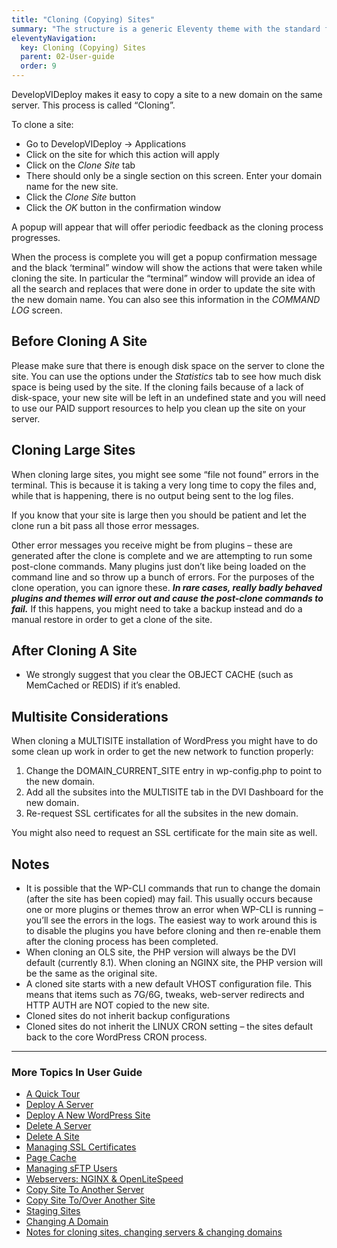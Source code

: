 ```yaml
---
title: "Cloning (Copying) Sites"
summary: "The structure is a generic Eleventy theme with the standard folder and file names."
eleventyNavigation:
  key: Cloning (Copying) Sites
  parent: 02-User-guide
  order: 9
---
```

DevelopVIDeploy makes it easy to copy a site to a new domain on the same server. This process is called “Cloning”.

To clone a site:

*  Go to DevelopVIDeploy → Applications
*  Click on the site for which this action will apply
*  Click on the _Clone Site_ tab
*  There should only be a single section on this screen. Enter your domain name for the new site.
*  Click the _Clone Site_ button
*  Click the _OK_ button in the confirmation window

A popup will appear that will offer periodic feedback as the cloning process progresses.

When the process is complete you will get a popup confirmation message and the black ‘terminal” window will show the actions that were taken while cloning the site. In particular the “terminal” window will provide an idea of all the search and replaces that were done in order to update the site with the new domain name. You can also see this information in the _COMMAND LOG_ screen.

## Before Cloning A Site

Please make sure that there is enough disk space on the server to clone the site. You can use the options under the _Statistics_ tab to see how much disk space is being used by the site. If the cloning fails because of a lack of disk-space, your new site will be left in an undefined state and you will need to use our PAID support resources to help you clean up the site on your server.

## Cloning Large Sites

When cloning large sites, you might see some “file not found” errors in the terminal. This is because it is taking a very long time to copy the files and, while that is happening, there is no output being sent to the log files.

If you know that your site is large then you should be patient and let the clone run a bit pass all those error messages.

Other error messages you receive might be from plugins – these are generated after the clone is complete and we are attempting to run some post-clone commands. Many plugins just don’t like being loaded on the command line and so throw up a bunch of errors. For the purposes of the clone operation, you can ignore these. **_In rare cases, really badly behaved plugins and themes will error out and cause the post-clone commands to fail._** If this happens, you might need to take a backup instead and do a manual restore in order to get a clone of the site.

## After Cloning A Site

*  We strongly suggest that you clear the OBJECT CACHE (such as MemCached or REDIS) if it’s enabled.

## Multisite Considerations

When cloning a MULTISITE installation of WordPress you might have to do some clean up work in order to get the new network to function properly:

1.  Change the DOMAIN\_CURRENT\_SITE entry in wp-config.php to point to the new domain.
2.  Add all the subsites into the MULTISITE tab in the DVI Dashboard for the new domain.
3.  Re-request SSL certificates for all the subsites in the new domain.

You might also need to request an SSL certificate for the main site as well.

## Notes

*  It is possible that the WP-CLI commands that run to change the domain (after the site has been copied) may fail. This usually occurs because one or more plugins or themes throw an error when WP-CLI is running – you’ll see the errors in the logs. The easiest way to work around this is to disable the plugins you have before cloning and then re-enable them after the cloning process has been completed.
*  When cloning an OLS site, the PHP version will always be the DVI default (currently 8.1). When cloning an NGINX site, the PHP version will be the same as the original site.
*  A cloned site starts with a new default VHOST configuration file. This means that items such as 7G/6G, tweaks, web-server redirects and HTTP AUTH are NOT copied to the new site.
*  Cloned sites do not inherit backup configurations
*  Cloned sites do not inherit the LINUX CRON setting – the sites default back to the core WordPress CRON process.

- - -

### More Topics In User Guide

*  [A Quick Tour](https://web.archive.org/web/20240420015855/https://wpclouddeploy.com/documentation/wpcloud-deploy-user-guide/a-quick-tour/)
*  [Deploy A Server](https://web.archive.org/web/20240420015855/https://wpclouddeploy.com/documentation/wpcloud-deploy-user-guide/deploy-a-server/)
*  [Deploy A New WordPress Site](https://web.archive.org/web/20240420015855/https://wpclouddeploy.com/documentation/wpcloud-deploy-user-guide/add-a-new-wordpress-site/)
*  [Delete A Server](https://web.archive.org/web/20240420015855/https://wpclouddeploy.com/documentation/wpcloud-deploy-user-guide/delete-a-server/)
*  [Delete A Site](https://web.archive.org/web/20240420015855/https://wpclouddeploy.com/documentation/wpcloud-deploy-user-guide/delete-a-site/)
*  [Managing SSL Certificates](https://web.archive.org/web/20240420015855/https://wpclouddeploy.com/documentation/wpcloud-deploy-user-guide/enable-or-disable-ssl/)
*  [Page Cache](https://web.archive.org/web/20240420015855/https://wpclouddeploy.com/documentation/wpcloud-deploy-user-guide/page-cache/)
*  [Managing sFTP Users](https://web.archive.org/web/20240420015855/https://wpclouddeploy.com/documentation/wpcloud-deploy-user-guide/managing-sftp-users/)
*  [Webservers: NGINX & OpenLiteSpeed](https://web.archive.org/web/20240420015855/https://wpclouddeploy.com/documentation/wpcloud-deploy-user-guide/webservers-nginx-openlitespeed/)
*  [Copy Site To Another Server](https://web.archive.org/web/20240420015855/https://wpclouddeploy.com/documentation/wpcloud-deploy-user-guide/copy-site-to-another-server/)
*  [Copy Site To/Over Another Site](https://web.archive.org/web/20240420015855/https://wpclouddeploy.com/documentation/wpcloud-deploy-user-guide/copy-site-to-over-another-site/)
*  [Staging Sites](https://web.archive.org/web/20240420015855/https://wpclouddeploy.com/documentation/wpcloud-deploy-user-guide/staging-sites/)
*  [Changing A Domain](https://web.archive.org/web/20240420015855/https://wpclouddeploy.com/documentation/wpcloud-deploy-user-guide/changing-a-domain/)
*  [Notes for cloning sites, changing servers & changing domains](https://web.archive.org/web/20240420015855/https://wpclouddeploy.com/documentation/wpcloud-deploy-user-guide/considerations-and-gotchas-when-cloning-sites-changing-servers-and-or-changing-domains/)
